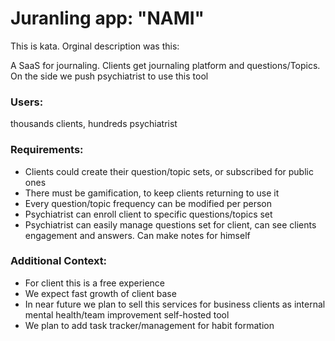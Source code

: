 # Juranling app: "NAMI"

This is kata. Orginal description was this:

A SaaS for journaling. Clients get journaling platform and questions/Topics. On the side we push psychiatrist to use this tool
### Users:
thousands clients, hundreds psychiatrist

### Requirements:
* Clients could create their question/topic sets, or subscribed for public ones
* There must be gamification, to keep clients returning to use it
* Every question/topic frequency can be modified per person
* Psychiatrist can enroll client to specific questions/topics set
* Psychiatrist can easily manage questions set for client, can see clients engagement and answers. Can make notes for himself

### Additional Context:
* For client this is a free experience
* We expect fast growth of client base
* In near future we plan to sell this services for business clients as internal mental health/team improvement self-hosted tool
* We plan to add task tracker/management for habit formation


